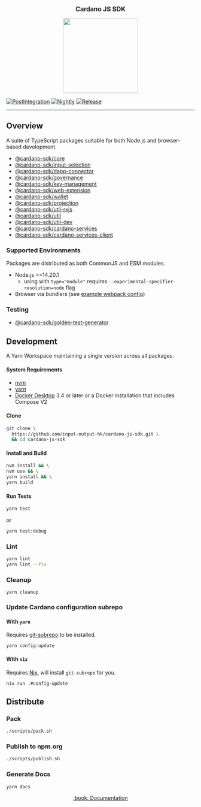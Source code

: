 <p align="center">
  <big><strong>Cardano JS SDK</strong></big>
</p>

<p align="center">
  <img width="200" src=".github/images/cardano-logo.png"/>
</p>

[![PostIntegration][img_src_post-integration]][workflow_post-integration]
[![Nightly][img_src_nightly]][workflow_nightly]
[![Release][img_src_release]][workflow_release]

<hr/>

## Overview

A suite of TypeScript packages suitable for both Node.js and browser-based development.

- [@cardano-sdk/core](./packages/core)
- [@cardano-sdk/input-selection](./packages/input-selection)
- [@cardano-sdk/dapp-connector](./packages/dapp-connector)
- [@cardano-sdk/governance](./packages/governance)
- [@cardano-sdk/key-management](./packages/key-management)
- [@cardano-sdk/web-extension](./packages/web-extension)
- [@cardano-sdk/wallet](./packages/wallet)
- [@cardano-sdk/projection](./packages/projection)
- [@cardano-sdk/util-rxjs](./packages/util-rxjs)
- [@cardano-sdk/util](./packages/util)
- [@cardano-sdk/util-dev](./packages/util-dev)
- [@cardano-sdk/cardano-services](./packages/cardano-services)
- [@cardano-sdk/cardano-services-client](./packages/cardano-services-client)

### Supported Environments

Packages are distributed as both CommonJS and ESM modules.

- Node.js >=14.20.1
  - using with `type="module"` requires `--experimental-specifier-resolution=node` flag
- Browser via bundlers (see [example webpack config](./packages/e2e/test/web-extension/webpack.config.js))

### Testing

- [@cardano-sdk/golden-test-generator](./packages/golden-test-generator)

## Development

A Yarn Workspace maintaining a single version across all packages.

#### System Requirements

- [nvm](https://github.com/nvm-sh/nvm)
- [yarn](https://classic.yarnpkg.com/lang/en/docs/install)
- [Docker Desktop] 3.4 or later or a Docker installation that includes Compose V2

#### Clone
``` bash
git clone \
  https://github.com/input-output-hk/cardano-js-sdk.git \
  && cd cardano-js-sdk
```
#### Install and Build

```bash
nvm install && \
nvm use && \
yarn install && \
yarn build
```

#### Run Tests

```bash
yarn test
```

or

```bash
yarn test:debug
```

### Lint

```bash
yarn lint
yarn lint --fix
```

### Cleanup

```
yarn cleanup
```

### Update Cardano configuration subrepo

#### With `yarn`

Requires [git-subrepo](https://github.com/git-commands/git-subrepo) to be
installed.

```
yarn config:update
```

#### With `nix`

Requires [Nix](https://nixos.org/download.html), will install `git-subrepo`
for you.

```
nix run .#config-update
```

## Distribute

### Pack

```bash
./scripts/pack.sh
```

### Publish to npm.org

```bash
./scripts/publish.sh
```

### Generate Docs

```bash
yarn docs
```

<p align="center">
  <a href="https://input-output-hk.github.io/cardano-js-sdk">:book: Documentation</a>
</p>

[img_src_post-integration]: https://github.com/input-output-hk/cardano-js-sdk/actions/workflows/post_integration.yml/badge.svg
[workflow_post-integration]: https://github.com/input-output-hk/cardano-js-sdk/actions/workflows/post_integration.yml
[img_src_nightly]: https://github.com/input-output-hk/cardano-js-sdk/actions/workflows/nightly-test.yaml/badge.svg
[workflow_nightly]: https://github.com/input-output-hk/cardano-js-sdk/actions/workflows/nightly-test.yaml
[img_src_release]: https://github.com/input-output-hk/cardano-js-sdk/actions/workflows/release.yaml/badge.svg
[workflow_release]: https://github.com/input-output-hk/cardano-js-sdk/actions/workflows/release.yaml
[Docker Desktop]: https://docs.docker.com/desktop/
[let us know!]: https://github.com/input-output-hk/cardano-graphql/discussions/new
